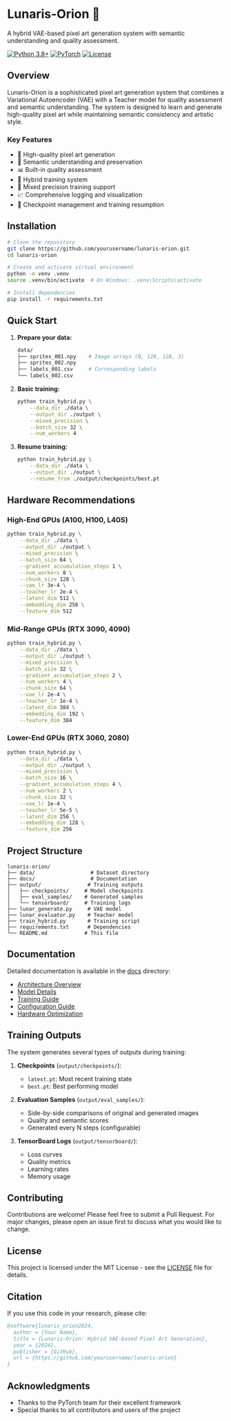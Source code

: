 # Lunaris-Orion 🌌

A hybrid VAE-based pixel art generation system with semantic understanding and quality assessment.

[![Python 3.8+](https://img.shields.io/badge/python-3.8+-blue.svg)](https://www.python.org/downloads/)
[![PyTorch](https://img.shields.io/badge/PyTorch-2.0+-red.svg)](https://pytorch.org/)
[![License](https://img.shields.io/badge/license-MIT-green.svg)](LICENSE)

## Overview

Lunaris-Orion is a sophisticated pixel art generation system that combines a Variational Autoencoder (VAE) with a Teacher model for quality assessment and semantic understanding. The system is designed to learn and generate high-quality pixel art while maintaining semantic consistency and artistic style.

### Key Features

- 🎨 High-quality pixel art generation
- 🧠 Semantic understanding and preservation
- 📊 Built-in quality assessment
- 💫 Hybrid training system
- 🚀 Mixed precision training support
- 📈 Comprehensive logging and visualization
- 💾 Checkpoint management and training resumption

## Installation

```bash
# Clone the repository
git clone https://github.com/yourusername/lunaris-orion.git
cd lunaris-orion

# Create and activate virtual environment
python -m venv .venv
source .venv/bin/activate  # On Windows: .venv\Scripts\activate

# Install dependencies
pip install -r requirements.txt
```

## Quick Start

1. **Prepare your data:**
   ```bash
   data/
   ├── sprites_001.npy    # Image arrays (N, 128, 128, 3)
   ├── sprites_002.npy
   ├── labels_001.csv     # Corresponding labels
   └── labels_002.csv
   ```

2. **Basic training:**
   ```bash
   python train_hybrid.py \
       --data_dir ./data \
       --output_dir ./output \
       --mixed_precision \
       --batch_size 32 \
       --num_workers 4
   ```

3. **Resume training:**
   ```bash
   python train_hybrid.py \
       --data_dir ./data \
       --output_dir ./output \
       --resume_from ./output/checkpoints/best.pt
   ```

## Hardware Recommendations

### High-End GPUs (A100, H100, L40S)
```bash
python train_hybrid.py \
    --data_dir ./data \
    --output_dir ./output \
    --mixed_precision \
    --batch_size 64 \
    --gradient_accumulation_steps 1 \
    --num_workers 8 \
    --chunk_size 128 \
    --vae_lr 3e-4 \
    --teacher_lr 2e-4 \
    --latent_dim 512 \
    --embedding_dim 256 \
    --feature_dim 512
```

### Mid-Range GPUs (RTX 3090, 4090)
```bash
python train_hybrid.py \
    --data_dir ./data \
    --output_dir ./output \
    --mixed_precision \
    --batch_size 32 \
    --gradient_accumulation_steps 2 \
    --num_workers 4 \
    --chunk_size 64 \
    --vae_lr 2e-4 \
    --teacher_lr 1e-4 \
    --latent_dim 384 \
    --embedding_dim 192 \
    --feature_dim 384
```

### Lower-End GPUs (RTX 3060, 2080)
```bash
python train_hybrid.py \
    --data_dir ./data \
    --output_dir ./output \
    --mixed_precision \
    --batch_size 16 \
    --gradient_accumulation_steps 4 \
    --num_workers 2 \
    --chunk_size 32 \
    --vae_lr 1e-4 \
    --teacher_lr 5e-5 \
    --latent_dim 256 \
    --embedding_dim 128 \
    --feature_dim 256
```

## Project Structure

```
lunaris-orion/
├── data/                  # Dataset directory
├── docs/                  # Documentation
├── output/               # Training outputs
│   ├── checkpoints/     # Model checkpoints
│   ├── eval_samples/    # Generated samples
│   └── tensorboard/     # Training logs
├── lunar_generate.py     # VAE model
├── lunar_evaluator.py    # Teacher model
├── train_hybrid.py       # Training script
├── requirements.txt      # Dependencies
└── README.md            # This file
```

## Documentation

Detailed documentation is available in the [docs](docs/) directory:
- [Architecture Overview](docs/architecture.md)
- [Model Details](docs/models.md)
- [Training Guide](docs/training.md)
- [Configuration Guide](docs/configuration.md)
- [Hardware Optimization](docs/hardware.md)

## Training Outputs

The system generates several types of outputs during training:

1. **Checkpoints** (`output/checkpoints/`):
   - `latest.pt`: Most recent training state
   - `best.pt`: Best performing model

2. **Evaluation Samples** (`output/eval_samples/`):
   - Side-by-side comparisons of original and generated images
   - Quality and semantic scores
   - Generated every N steps (configurable)

3. **TensorBoard Logs** (`output/tensorboard/`):
   - Loss curves
   - Quality metrics
   - Learning rates
   - Memory usage

## Contributing

Contributions are welcome! Please feel free to submit a Pull Request. For major changes, please open an issue first to discuss what you would like to change.

## License

This project is licensed under the MIT License - see the [LICENSE](LICENSE) file for details.

## Citation

If you use this code in your research, please cite:

```bibtex
@software{lunaris_orion2024,
  author = {Your Name},
  title = {Lunaris-Orion: Hybrid VAE-based Pixel Art Generation},
  year = {2024},
  publisher = {GitHub},
  url = {https://github.com/yourusername/lunaris-orion}
}
```

## Acknowledgments

- Thanks to the PyTorch team for their excellent framework
- Special thanks to all contributors and users of the project 